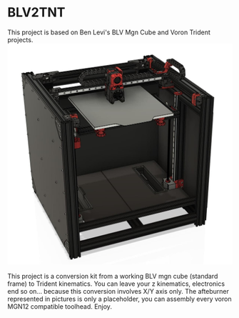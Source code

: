 # BLV2TNT<br/>
This project is based on Ben Levi's BLV Mgn Cube and Voron Trident projects.
<br/>
![Alt text](./Pictures/blv2tnt.jpg)<br/>

This project is a conversion kit from a working BLV mgn cube (standard frame) to Trident kinematics.
You can leave your z kinematics, electronics end so on... because this conversion involves X/Y axis only.
The afteburner represented in pictures is only a placeholder, you can assembly every voron MGN12 compatible toolhead.
Enjoy.

 